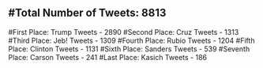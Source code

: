 #Total Number of Tweets: 8813 
---
#First Place: Trump Tweets - 2890
#Second Place: Cruz Tweets - 1313
#Third Place: Jeb! Tweets - 1309
#Fourth Place: Rubio Tweets - 1204
#Fifth Place: Clinton Tweets - 1131
#Sixth Place: Sanders Tweets - 539
#Seventh Place: Carson Tweets - 241
#Last Place: Kasich Tweets - 186
